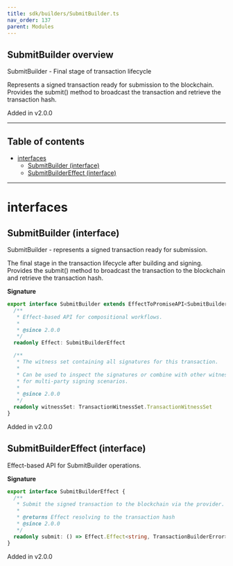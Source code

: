```yaml
---
title: sdk/builders/SubmitBuilder.ts
nav_order: 137
parent: Modules
---
```


## SubmitBuilder overview

SubmitBuilder - Final stage of transaction lifecycle

Represents a signed transaction ready for submission to the blockchain.
Provides the submit() method to broadcast the transaction and retrieve the transaction hash.

Added in v2.0.0

---

<h2 class="text-delta">Table of contents</h2>

- [interfaces](#interfaces)
  - [SubmitBuilder (interface)](#submitbuilder-interface)
  - [SubmitBuilderEffect (interface)](#submitbuildereffect-interface)

---

# interfaces

## SubmitBuilder (interface)

SubmitBuilder - represents a signed transaction ready for submission.

The final stage in the transaction lifecycle after building and signing.
Provides the submit() method to broadcast the transaction to the blockchain
and retrieve the transaction hash.

**Signature**

```ts
export interface SubmitBuilder extends EffectToPromiseAPI<SubmitBuilderEffect> {
  /**
   * Effect-based API for compositional workflows.
   *
   * @since 2.0.0
   */
  readonly Effect: SubmitBuilderEffect

  /**
   * The witness set containing all signatures for this transaction.
   *
   * Can be used to inspect the signatures or combine with other witness sets
   * for multi-party signing scenarios.
   *
   * @since 2.0.0
   */
  readonly witnessSet: TransactionWitnessSet.TransactionWitnessSet
}
```

Added in v2.0.0

## SubmitBuilderEffect (interface)

Effect-based API for SubmitBuilder operations.

**Signature**

```ts
export interface SubmitBuilderEffect {
  /**
   * Submit the signed transaction to the blockchain via the provider.
   *
   * @returns Effect resolving to the transaction hash
   * @since 2.0.0
   */
  readonly submit: () => Effect.Effect<string, TransactionBuilderError>
}
```

Added in v2.0.0
